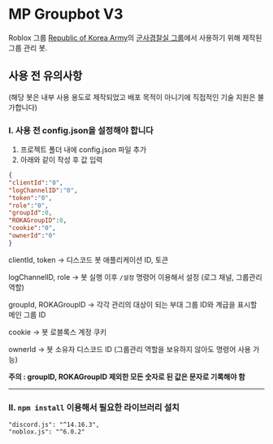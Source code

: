 # MP Groupbot V3

Roblox 그룹 [Republic of Korea Army](https://www.roblox.com/groups/3828960/Republic-of-Korea-Army#!/about)의 [군사경찰실 그룹](https://www.roblox.com/groups/4467904/ROKA-Military-Police#!/about)에서 사용하기 위해 제작된 그룹 관리 봇.

## 사용 전 유의사항
(해당 봇은 내부 사용 용도로 제작되었고 배포 목적이 아니기에 직접적인 기술 지원은 불가합니다)

### I. 사용 전 config.json을 설정해야 합니다
  1. 프로젝트 폴더 내에 config.json 파일 추가
  2. 아래와 같이 작성 후 값 입력
  
  ```json
  {
  "clientId":"0",
  "logChannelID":"0",
  "token":"0",
  "role":"0",
  "groupId":0,
  "ROKAGroupID":0,
  "cookie":"0",
  "ownerId":"0"
  }
  ```
  clientId, token -> 디스코드 봇 애플리케이션 ID, 토큰
  
  logChannelID, role -> 봇 실행 이후 `/설정` 명령어 이용해서 설정 (로그 채널, 그룹관리 역할)
  
  groupId, ROKAGroupID -> 각각 관리의 대상이 되는 부대 그룹 ID와 계급을 표시할 메인 그룹 ID
  
  cookie -> 봇 로블록스 계정 쿠키
  
  ownerId -> 봇 소유자 디스코드 ID (그룹관리 역할을 보유하지 않아도 명령어 사용 가능)

  **주의 : groupID, ROKAGroupID 제외한 모든 숫자로 된 값은 문자로 기록해야 함**
  
---

  ### II. `npm install` 이용해서 필요한 라이브러리 설치

    
    "discord.js": "^14.16.3",
    "noblox.js": "^6.0.2"
  
  
